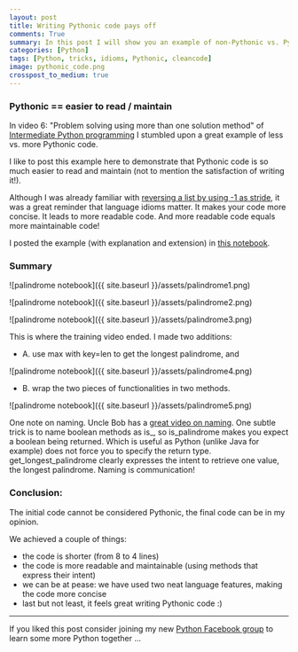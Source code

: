 ```yaml
---
layout: post
title: Writing Pythonic code pays off
comments: True
summary: In this post I will show you an example of non-Pythonic vs. Pythonic code. The latter is more concise and readable thus more maintainable. We will see two nice tricks, the negative list index stride, and optional key arg of the max builtin. These two language features aid us in writing more Pythonic code. Enjoy ...
categories: [Python]
tags: [Python, tricks, idioms, Pythonic, cleancode]
image: pythonic_code.png
crosspost_to_medium: true
---
```


<h3>Pythonic == easier to read / maintain</h3>

In video 6: "Problem solving using more than one solution method" of [Intermediate Python programming](http://www.infiniteskills.com/training/intermediate-python-programming.html) I stumbled upon a great example of less vs. more Pythonic code. 

I like to post this example here to demonstrate that Pythonic code is so much easier to read and maintain (not to mention the satisfaction of writing it!). 

Although I was already familiar with [reversing a list by using -1 as stride](http://stackoverflow.com/questions/509211/explain-pythons-slice-notation), it was a great reminder that language idioms matter. It makes your code more concise. It leads to more readable code. And more readable code equals more maintainable code!

I posted the example (with explanation and extension) in [this notebook](https://github.com/bbelderbos/python_notebooks/blob/master/palindrome.ipynb).

<h3>Summary</h3>

![palindrome notebook]({{ site.baseurl }}/assets/palindrome1.png)

![palindrome notebook]({{ site.baseurl }}/assets/palindrome2.png)

![palindrome notebook]({{ site.baseurl }}/assets/palindrome3.png)

This is where the training video ended. I made two additions: 

- A. use max with key=len to get the longest palindrome, and

![palindrome notebook]({{ site.baseurl }}/assets/palindrome4.png)

- B. wrap the two pieces of functionalities in two methods. 

![palindrome notebook]({{ site.baseurl }}/assets/palindrome5.png)

One note on naming. Uncle Bob has a [great video on naming](https://cleancoders.com/episode/clean-code-episode-2/show). One subtle trick is to name boolean methods as is_, so is_palindrome makes you expect a boolean being returned. Which is useful as Python (unlike Java for example) does not force you to specify the return type. get_longest_palindrome clearly expresses the intent to retrieve one value, the longest palindrome. Naming is communication!

<h3>Conclusion:</h3>

The initial code cannot be considered Pythonic, the final code can be in my opinion. 

We achieved a couple of things:

- the code is shorter (from 8 to 4 lines)
- the code is more readable and maintainable (using methods that express their intent)
- we can be at pease: we have used two neat language features, making the code more concise
- last but not least, it feels great writing Pythonic code :)

---

If you liked this post consider joining my new [Python Facebook group](https://www.facebook.com/groups/1305028816183522/) to learn some more Python together ...
